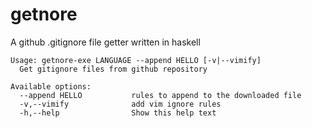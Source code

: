 # getnore

A github .gitignore file getter written in haskell

```
Usage: getnore-exe LANGUAGE --append HELLO [-v|--vimify]
  Get gitignore files from github repository

Available options:
  --append HELLO           rules to append to the downloaded file
  -v,--vimify              add vim ignore rules
  -h,--help                Show this help text
```
